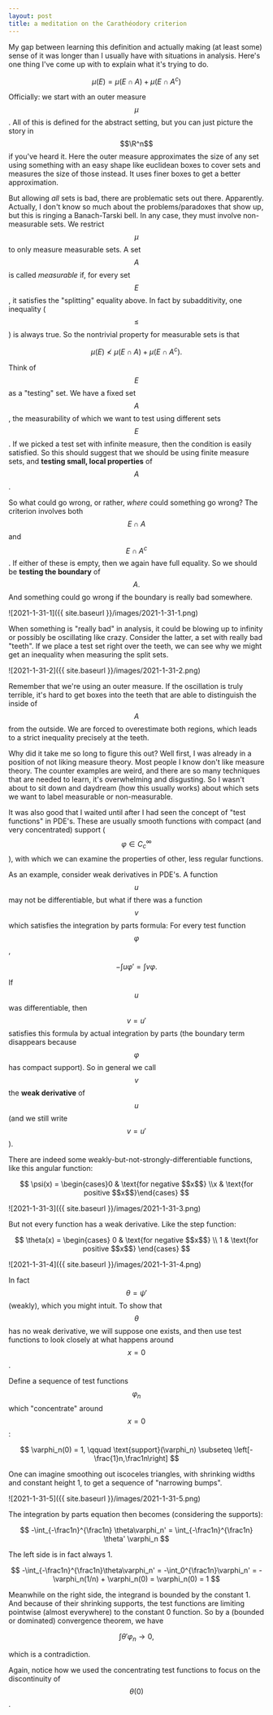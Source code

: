 ```yaml
---
layout: post
title: a meditation on the Carathéodory criterion
---
```


My gap between learning this definition and actually making (at least some) sense of it was longer than I usually have with situations in analysis. Here's one thing I've come up with to explain what it's trying to do.

$$
\mu(E) = \mu(E\cap A) + \mu(E\cap A^c)
$$

Officially: we start with an outer measure $$\mu$$. All of this is defined for the abstract setting, but you can just picture the story in $$\R^n$$ if you've heard it. Here the outer measure approximates the size of any set using something with an easy shape like euclidean boxes to cover sets and measures the size of those instead. It uses finer boxes to get a better approximation.

But allowing *all* sets is bad, there are problematic sets out there. Apparently. Actually, I don't know so much about the problems/paradoxes that show up, but this is ringing a Banach-Tarski bell. In any case, they must involve non-measurable sets. We restrict $$\mu$$ to only measure measurable sets. A set $$A$$ is called *measurable* if, for every set $$E$$, it satisfies the "splitting" equality above. In fact by subadditivity, one inequality ($$\leq$$) is always true. So the nontrivial property for measurable sets is that

$$
\mu(E) \not< \mu(E\cap A) + \mu(E\cap A^c).
$$

Think of $$E$$ as a "testing" set. We have a fixed set $$A$$, the measurability of which we want to test using different sets $$E$$. If we picked a test set with infinite measure, then the condition is easily satisfied. So this should suggest that we should be using finite measure sets, and **testing small, local properties** of $$A$$. 

So what could go wrong, or rather, *where* could something go wrong? The criterion involves both $$E\cap A$$ and $$E\cap A^c$$. If either of these is empty, then we again have full equality. So we should be **testing the boundary** of $$A.$$ And something could go wrong if the boundary is really bad somewhere. 

![2021-1-31-1]({{ site.baseurl }}/images/2021-1-31-1.png)

When something is "really bad" in analysis, it could be blowing up to infinity or possibly be oscillating like crazy. Consider the latter, a set with really bad "teeth". If we place a test set right over the teeth, we can see why we might get an inequality when measuring the split sets.

![2021-1-31-2]({{ site.baseurl }}/images/2021-1-31-2.png)

Remember that we're using an outer measure. If the oscillation is truly terrible, it's hard to get boxes into the teeth that are able to distinguish the inside of $$A$$ from the outside. We are forced to overestimate both regions, which leads to a strict inequality precisely at the teeth.

Why did it take me so long to figure this out? Well first, I was already in a position of not liking measure theory. Most people I know don't like measure theory. The counter examples are weird, and there are so many techniques that are needed to learn, it's overwhelming and disgusting. So I wasn't about to sit down and daydream (how this usually works) about which sets we want to label measurable or non-measurable.

It was also good that I waited until after I had seen the concept of "test functions" in PDE's. These are usually smooth functions with compact (and very concentrated) support ($$\varphi\in C_c^\infty$$), with which we can examine the properties of other, less regular functions.

As an example, consider weak derivatives in PDE's. A function $$u$$ may not be differentiable, but what if there was a function $$v$$ which satisfies the integration by parts formula: For every test function $$\varphi$$,

$$
-\int u\varphi' = \int v \varphi.
$$

If $$u$$ was differentiable, then $$v=u'$$ satisfies this formula by actual integration by parts (the boundary term disappears because $$\varphi$$ has compact support). So in general we call $$v$$ the **weak derivative** of $$u$$ (and we still write $$v=u'$$).

There are indeed some weakly-but-not-strongly-differentiable functions, like this angular function:

$$
\psi(x) = \begin{cases}0 & \text{for negative $$x$$} \\x & \text{for positive $$x$$}\end{cases}
$$

![2021-1-31-3]({{ site.baseurl }}/images/2021-1-31-3.png)

But not every function has a weak derivative. Like the step function:

$$
\theta(x) = 
\begin{cases}
0 & \text{for negative $$x$$} \\
1 & \text{for positive $$x$$}
\end{cases}
$$

![2021-1-31-4]({{ site.baseurl }}/images/2021-1-31-4.png)

In fact $$\theta = \psi'$$ (weakly), which you might intuit. To show that $$\theta$$ has no weak derivative, we will suppose one exists, and then use test functions to look closely at what happens around $$x=0$$.

Define a sequence of test functions $$\varphi_n$$ which "concentrate" around $$x=0$$:

$$
\varphi_n(0) = 1, \qquad \text{support}(\varphi_n) \subseteq \left[-\frac{1}n,\frac1n\right]
$$

One can imagine smoothing out iscoceles triangles, with shrinking widths and constant height 1, to get a sequence of "narrowing bumps". 

![2021-1-31-5]({{ site.baseurl }}/images/2021-1-31-5.png)

The integration by parts equation then becomes (considering the supports):

$$
-\int_{-\frac1n}^{\frac1n} \theta\varphi_n' = \int_{-\frac1n}^{\frac1n} \theta' \varphi_n
$$

The left side is in fact always 1.

$$
-\int_{-\frac1n}^{\frac1n}\theta\varphi_n' = -\int_0^{\frac1n}\varphi_n' = -\varphi_n(1/n) + \varphi_n(0) = \varphi_n(0) = 1
$$

Meanwhile on the right side, the integrand is bounded by the constant 1. And because of their shrinking supports, the test functions are limiting pointwise (almost everywhere) to the constant 0 function. So by a (bounded or dominated) convergence theorem, we have

$$
\int \theta'\varphi_n \longrightarrow 0,
$$

which is a contradiction. 

Again, notice how we used the concentrating test functions to focus on the discontinuity of $$\theta(0)$$.